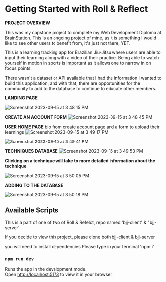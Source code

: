 # Getting Started with Roll & Reflect

**PROJECT OVERVIEW**

This was my capstone project to complete my Web Development Diploma at BrainStation. This is an ongoing project of mine, as it is something I would like to see other users to benefit from, it's just not there, YET. 

This is a learning tracking app for Brazilian Jiu-Jitsu where users are able to input their learning along with a video of their practice. 
Being able to watch yourself in motion in sports is important as it allows one to narrow in on focus points. 

There wasn't a dataset or API available that I had the information I wanted to build this application, and with that, there are opportunities for the community to add to the database to continue to educate other members. 

**LANDING PAGE**

![Screenshot 2023-09-15 at 3 48 15 PM](https://github.com/SabrineDhaliwal/bjj-client/assets/131562454/2ad8404a-4b69-4682-9940-89ae2c19e829)


**CREATE AN ACCOUNT FORM**
![Screenshot 2023-09-15 at 3 48 45 PM](https://github.com/SabrineDhaliwal/bjj-client/assets/131562454/b1652829-a7f8-4088-9a46-4fec6f1d430f)


**USER HOME PAGE**
bio from create account page and a form to upload their learnings
![Screenshot 2023-09-15 at 3 49 17 PM](https://github.com/SabrineDhaliwal/bjj-client/assets/131562454/274912f3-3b81-47ef-a835-56890ae92701)

![Screenshot 2023-09-15 at 3 49 41 PM](https://github.com/SabrineDhaliwal/bjj-client/assets/131562454/7ae812fa-8d62-4a86-a1b3-712968a0ed28)

**TECHNIQUES DATABASE**
![Screenshot 2023-09-15 at 3 49 53 PM](https://github.com/SabrineDhaliwal/bjj-client/assets/131562454/d9c5231d-d175-4657-a0ea-dd8e9df23dea)

**Clicking on a technique will take to more detailed information about the technique**

![Screenshot 2023-09-15 at 3 50 05 PM](https://github.com/SabrineDhaliwal/bjj-client/assets/131562454/4f04ab18-515e-4b10-b15b-233f153fda94)


**ADDING TO THE DATABASE**

![Screenshot 2023-09-15 at 3 50 18 PM](https://github.com/SabrineDhaliwal/bjj-client/assets/131562454/822d483c-1836-4e76-88d1-92f93467fd6c)


## Available Scripts
This is a part of one of two of Roll & Refelct, repo named 'bjj-client' & "bjj-server'

If you decide to view this project, please clone both bjj-client & bjj-server

you will need to install dependencies
Please type in your terminal 
'npm i'

### `npm run dev`

Runs the app in the development mode.\
Open [http://localhost:5173](http://localhost:5173) to view it in your browser.






